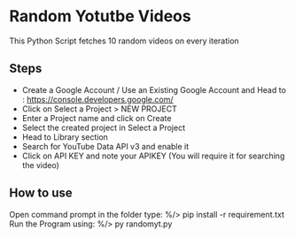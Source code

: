 # Random Yotutbe Videos
This Python Script fetches 10 random videos on every iteration  
## Steps
* Create a Google Account / Use an Existing Google Account and Head to : https://console.developers.google.com/ 
* Click on Select a Project > NEW PROJECT
* Enter a Project name and click on Create
* Select the created project in Select a Project
* Head to Library section
* Search for YouTube Data API v3 and enable it
* Click on API KEY and note your APIKEY (You will require it for searching the video)
## How to use
Open command prompt in the folder type:
%/> pip install -r requirement.txt
Run the Program using:
%/> py randomyt.py
